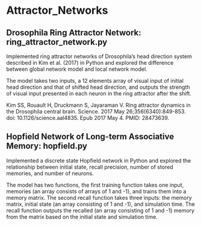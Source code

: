 # Attractor_Networks

## Drosophila Ring Attractor Network: ring_attractor_network.py

Implemented ring attractor networks of Drosophila’s head direction system described in Kim et al. (2017) in Python and explored the difference between global network model and local network model. 

The model takes two inputs, a 12 elements array of visual input of initial head direction and that of shifted head direction, and outputs the strength of visual input presented in each neuron in the ring attractor after the shift.

Kim SS, Rouault H, Druckmann S, Jayaraman V. Ring attractor dynamics in the Drosophila central brain. Science. 2017 May 26;356(6340):849-853. doi: 10.1126/science.aal4835. Epub 2017 May 4. PMID: 28473639. 

## Hopfield Network of Long-term Associative Memory: hopfield.py

Implemented a discrete state Hopfield network in Python and explored the relationship between initial state, recall precision, number of stored memories, and number of neurons. 

The model has two functions, the first training function takes one input, memories (an array consists of arrays of 1 and -1), and trains them into a memory matrix. The second recall function takes three inputs: the memory matrix, initial state (an array consisting of 1 and -1), and simulation time. The recall function outputs the recalled (an array consisting of 1 and -1) memory from the matrix based on the initial state and simulation time.
